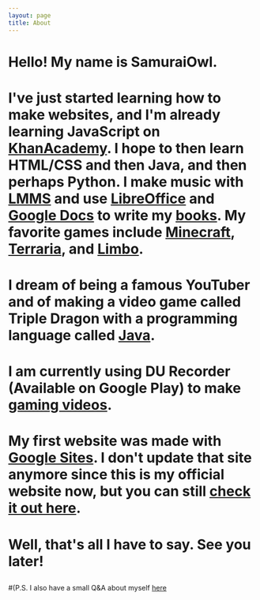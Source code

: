 ```yaml
---
layout: page
title: About
---
```


<h1>Hello! My name is SamuraiOwl.</h1>

# I've just started learning how to make websites, and I'm already learning JavaScript on [KhanAcademy](https://www.khanacademy.org/). I hope to then learn HTML/CSS and then Java, and then perhaps Python. I make music with [LMMS](https://lmms.io/) and use [LibreOffice](https://www.libreoffice.org/) and [Google Docs](https://docs.google.com) to write my [books](https://samuraiowl.github.io/books). My favorite games include [Minecraft](https://minecraft.net/en-us), [Terraria](http://terraria.org/), and [Limbo](http://www.playdead.com/games/limbo/).
# I dream of being a famous YouTuber and of making a video game called Triple Dragon with a programming language called [Java](https://java.com/en/).
# I am currently using DU Recorder (Available on Google Play) to make [gaming videos](samuraiowl.github.io/videos.html/gaming_videos.html).
# My first website was made with [Google Sites](https://sites.google.com). I don't update that site anymore since this is my official website now,  but you can still [check it out here](https://sites.google.com/view/samuraiowl).
# Well, that's all I have to say. See you later!</p>
#(P.S. I also have a small Q&A  about myself [here](https://samuraiowl.github.io/q&a)
